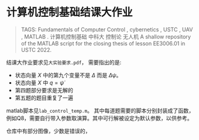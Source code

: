 # 计算机控制基础结课大作业

> TAGS: Fundamentals of Computer Control , cybernetics , USTC , UAV , MATLAB .
> 计算机控制基础 中科大 控制论 无人机
> A shallow repository of the MATLAB script for the closing thesis of lesson EE3006.01 in USTC 2022.

结课大作业要求见`大实验要求.pdf`，
需要指出的是:
- 状态向量 $X$ 中的第九个变量不是 $\Delta$ 而是 $\Delta\psi$。
- 状态向量 $X$ 中 $q=\dot\psi$
- 第四题部分要求是无解的
- 第五题的题目重复了一遍

matlab脚本见`lab_control_temp.m`。
其中每道题需要的脚本分别封装成了函数，例如Q8，需要自行带入参数取演算。其中可行解被设定为默认参数，以供参考。

仓库中有部分图像，少数是错误的，
